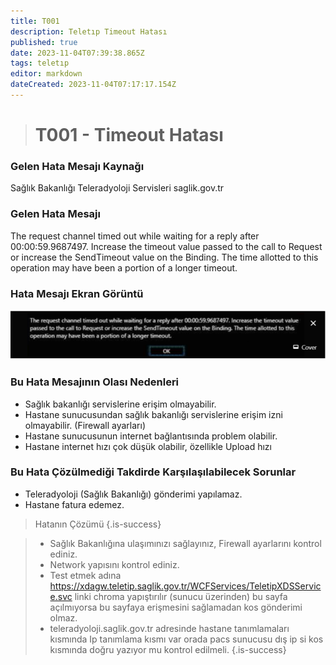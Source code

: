 ```yaml
---
title: T001
description: Teletıp Timeout Hatası
published: true
date: 2023-11-04T07:39:38.865Z
tags: teletıp
editor: markdown
dateCreated: 2023-11-04T07:17:17.154Z
---
```


> # T001 - Timeout Hatası

### Gelen Hata Mesajı Kaynağı
Sağlık Bakanlığı Teleradyoloji Servisleri  saglik.gov.tr  

### Gelen Hata Mesajı 
The request channel timed out while waiting for a reply after 00:00:59.9687497. Increase the timeout value passed to the call to Request or increase the SendTimeout value on the Binding. The time allotted to this operation may have been a portion of a longer timeout.

### Hata Mesajı Ekran Görüntü

![t001.png](/hatagoruntu/t001.png)

### Bu Hata Mesajının Olası Nedenleri 

- Sağlık bakanlığı servislerine erişim olmayabilir.
- Hastane sunucusundan sağlık bakanlığı servislerine erişim izni olmayabilir. (Firewall ayarları)
- Hastane sunucusunun internet bağlantısında problem olabilir.
- Hastane internet hızı çok düşük olabilir, özellikle Upload hızı

### Bu Hata Çözülmediği Takdirde Karşılaşılabilecek Sorunlar

- Teleradyoloji (Sağlık Bakanlığı) gönderimi yapılamaz.
- Hastane fatura edemez.

> Hatanın Çözümü
{.is-success}

> - Sağlık Bakanlığına ulaşımınızı sağlayınız, Firewall ayarlarını kontrol ediniz.
> - Network yapısını kontrol ediniz.
> - Test etmek adına https://xdagw.teletip.saglik.gov.tr/WCFServices/TeletipXDSService.svc linki chroma yapıştırılır (sunucu üzerinden) bu sayfa açılmıyorsa bu sayfaya erişmesini sağlamadan kos gönderimi olmaz.
> - teleradyoloji.saglik.gov.tr adresinde hastane tanımlamaları kısmında Ip tanımlama kısmı var orada pacs sunucusu dış ip si kos kısmında doğru yazıyor mu kontrol edilmeli.
{.is-success}

